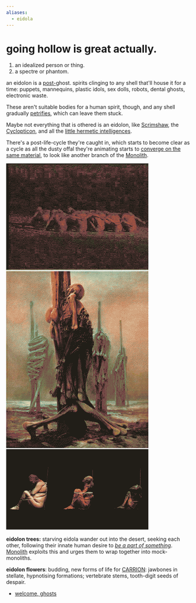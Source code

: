 ```yaml
---
aliases:
  - eidola
---
```

# going hollow is great actually.
1. an idealized person or thing.
2. a spectre or phantom.

an eidolon is a [post-](post-.md)ghost. spirits clinging to any shell that'll house it for a time: puppets, mannequins, plastic idols, sex dolls, robots, dental ghosts, electronic waste.

These aren't suitable bodies for a human spirit, though, and any shell gradually [petrifies](hardening.md), which can leave them stuck.

Maybe not everything that is othered is an eidolon, like [Scrimshaw](Scrimshaw.md), the [Cyclopticon](Valles_Marineris.md), and all the [little hermetic intelligences](hermit.md).

There's a post-life-cycle they're caught in, which starts to become clear as a cycle as all the dusty offal they're animating starts to [converge on the same material](hardening.md), to look like another branch of the [Monolith](Monolith.md). 

![](img/m04.png)
![](img/Zdzislaw_Beksinski.png)
![](img/bound.png)

**eidolon trees:** starving eidola wander out into the desert, seeking each other, following their innate human desire to *[be a part of something](ferrodoxy.md)*. [Monolith](Monolith.md) exploits this and urges them to wrap together into mock-monoliths. 

**eidolon flowers**: budding, new forms of life for [CARRION](CARRION.md): jawbones in stellate, hypnotising formations; vertebrate stems, tooth-digit seeds of despair. 

- [welcome, ghosts](https://map.simonsarris.com/p/welcome-ghosts)
